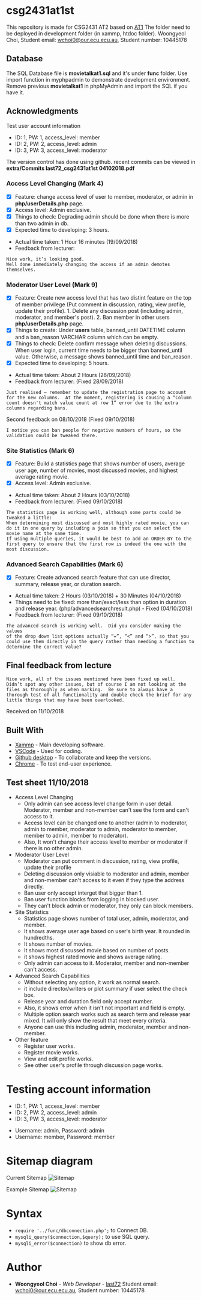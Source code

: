 # csg2431at1st
This repository is made for CSG2431 AT2 based on [AT1](https://github.com/last72/csg2431at1st/releases/tag/v1.0)
The folder need to be deployed in development folder (in xammp, htdoc folder).
Woongyeol Choi, Student email: wchoi0@our.ecu.ecu.au, Student number: 10445178

## Database
The SQL Database file is **movietalkat1.sql** and it's under **func** folder.
Use import function in myphpadmin to demonstrate development environment.
Remove previous **movietalkat1** in phpMyAdmin and import the SQL if you have it.

## Acknowledgments

Test user account information
- ID: 1, PW: 1, access_level: member
- ID: 2, PW: 2, access_level: admin
- ID: 3, PW: 3, access_level: moderator

The version control has done using github. recent commits can be viewed in **extra/Commits last72_csg2431at1st 04102018.pdf**


### Access Level Changing (Mark 4)
- [X] Feature: change access level of user to member, moderator, or admin in **php/userDetails.php** page.
- [X] Access level: Admin exclusive.
- [X] Things to check: Degrading admin should be done when there is more than two admin in db.
- [X] Expected time to developing: 3 hours.
* Actual time taken: 1 Hour 16 minutes (19/09/2018)
* Feedback from lecturer:
```
Nice work, it’s looking good.
Well done immediately changing the access if an admin demotes themselves.
```

### Moderator User Level (Mark 9)
- [X] Feature: Create new access level that has two distint feature on the top of member privilege (Put comment in discussion, rating, view profile, update their profile). 1. Delete any discussion post (including admin, moderator, and member's post). 2. Ban member in other users **php/userDetails.php** page.
- [X] Things to create: Under **users** table, banned_until DATETIME column and a ban_reason VARCHAR column which can be empty.
- [X] Things to check: Delete confirm message when deleting discussions. When user login, current time needs to be bigger than banned_until value. Otherwise, a message shows banned_until time and ban_reason.
- [X] Expected time to developing: 5 hours.
* Actual time taken: About 2 Hours (26/09/2018)
* Feedback from lecturer: (Fixed 28/09/2018)
```
Just realised – remember to update the registration page to account for the new columns.  At the moment, registering is causing a “Column count doesn't match value count at row 1” error due to the extra columns regarding bans.
```

Second feedback on 08/10/2018 (Fixed 09/10/2018)
```
I notice you can ban people for negative numbers of hours, so the validation could be tweaked there.
```

### Site Statistics (Mark 6)
- [X] Feature: Build a statistics page that shows number of users, average user age, number of movies, most discussed movies, and highest average rating movie.
- [X] Access level: Admin exclusive.
* Actual time taken: About 2 Hours (03/10/2018)
* Feedback from lecturer: (Fixed 09/10/2018)
```
The statistics page is working well, although some parts could be tweaked a little:
When determining most discussed and most highly rated movie, you can do it in one query by including a join so that you can select the movie name at the same time.
If using multiple queries, it would be best to add an ORDER BY to the first query to ensure that the first row is indeed the one with the most discussion.
```

### Advanced Search Capabilities (Mark 6)
- [X] Feature: Create advanced search feature that can use director, summary, release year, or duration search.
* Actual time taken: 2 Hours (03/10/2018) + 30 Minutes (04/10/2018)
* Things need to be fixed: more than/exact/less than option in duration and release year. (php/advancedsearchresult.php) - Fixed (04/10/2018)
* Feedback from lecturer: (Fixed 09/10/2018)
```
The advanced search is working well.  Did you consider making the values
of the drop down list options actually “=”, “<” and “>”, so that you could use them directly in the query rather than needing a function to determine the correct value?
```

## Final feedback from lecture
```
Nice work, all of the issues mentioned have been fixed up well.
Didn’t spot any other issues, but of course I am not looking at the files as thoroughly as when marking.  Be sure to always have a thorough test of all functionality and double check the brief for any little things that may have been overlooked.
```
Received on 11/10/2018

## Built With

* [Xammp](https://www.apachefriends.org/index.html) - Main developing software.
* [VSCode](https://code.visualstudio.com/) - Used for coding.
* [Github desktop](https://desktop.github.com/) - To collaborate and keep the versions.
* [Chrome](https://www.google.com/chrome/) - To test end-user experience.

## Test sheet 11/10/2018
* Access Level Changing
  * Only admin can see access level change form in user detail. Moderator, member and non-member can't see the form and can't access to it.
  * Access level can be changed one to another (admin to moderator, admin to member, moderator to admin, moderator to member, member to admin, member to moderator).
  * Also, It won't change their access level to member or moderator if there is no other admin.
* Moderator User Level
  * Moderator can put comment in discussion, rating, view profile, update their profile
  * Deleting discussion only visiable to moderator and admin, member and non-member can't access to it even if they type the address directly.
  * Ban user only accept interget that bigger than 1.
  * Ban user function blocks from logging in blocked user.
  * They can't block admin or moderator, they only can block members.
* Site Statistics
  * Statistics page shows number of total user, admin, moderator, and member.
  * It shows average user age based on user's birth year. It rounded in hundredths.
  * It shows number of movies.
  * It shows most discussed movie based on number of posts.
  * it shows highest rated movie and shows average rating.
  * Only admin can access to it. Moderator, member and non-member can't access.
* Advanced Search Capabilities
  * Without selecting any option, it work as normal search.
  * it include director/writers or plot summary if user select the check box.
  * Release year and duration field only accept number.
  * Also, it shows error when it isn't not important and field is empty.
  * Multiple option search works such as search term and release year mixed. It will only show the result that meet every criteria.
  * Anyone can use this including admin, moderator, member and non-member.
* Other feature
  * Register user works.
  * Register movie works.
  * View and edit profile works.
  * See other user's profile through discussion page works.

# Testing account information
- ID: 1, PW: 1, access_level: member
- ID: 2, PW: 2, access_level: admin
- ID: 3, PW: 3, access_level: moderator
* Username: admin, Password: admin
* Username: member, Password: member
 
# Sitemap diagram
Current Sitemap
![Sitemap](/img/diagram.png?raw=true "Sitemap")

Example Sitemap
![Sitemap](/img/sitemapexample.png?raw=true "exampleSitemap")

# Syntax
* ```require '../func/dbconnection.php';``` to Connect DB.
* ```mysqli_query($connection,$query);``` to use SQL query.
* ```mysqli_error($connection)``` to show db error.


# Author

* **Woongyeol Choi** - *Web Developer* - [last72](https://github.com/last72/)
Student email: wchoi0@our.ecu.ecu.au, Student number: 10445178